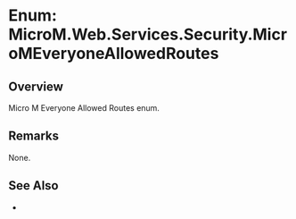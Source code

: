 # Enum: MicroM.Web.Services.Security.MicroMEveryoneAllowedRoutes
## Overview
Micro M Everyone Allowed Routes enum.

## Remarks
None.

## See Also
-